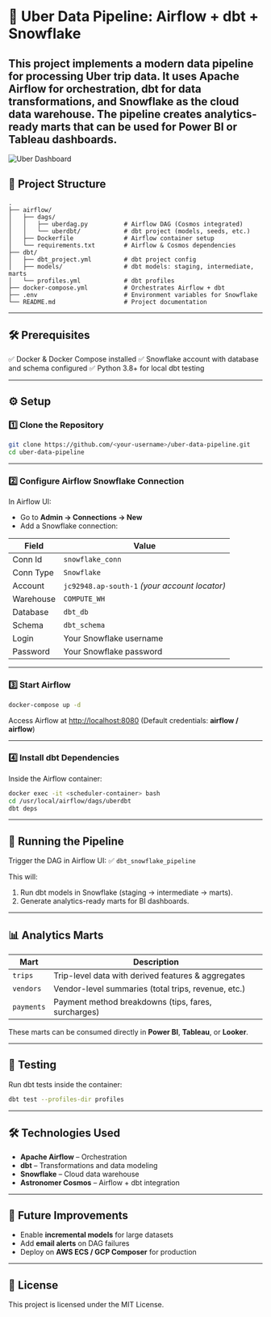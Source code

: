 # 🚀 Uber Data Pipeline: Airflow + dbt + Snowflake

This project implements a **modern data pipeline** for processing Uber trip data. It uses **Apache Airflow** for orchestration, **dbt** for data transformations, and **Snowflake** as the cloud data warehouse. The pipeline creates analytics-ready marts that can be used for Power BI or Tableau dashboards.
---
![Uber Dashboard](assests/dashboard.png)

## 📂 Project Structure

```text
.
├── airflow/
│   ├── dags/
│   │   ├── uberdag.py          # Airflow DAG (Cosmos integrated)
│   │   └── uberdbt/            # dbt project (models, seeds, etc.)
│   ├── Dockerfile              # Airflow container setup
│   └── requirements.txt        # Airflow & Cosmos dependencies
├── dbt/
│   ├── dbt_project.yml         # dbt project config
│   ├── models/                 # dbt models: staging, intermediate, marts
│   └── profiles.yml            # dbt profiles
├── docker-compose.yml          # Orchestrates Airflow + dbt
├── .env                        # Environment variables for Snowflake
└── README.md                   # Project documentation
```

---

## 🛠️ Prerequisites

✅ Docker & Docker Compose installed
✅ Snowflake account with database and schema configured
✅ Python 3.8+ for local dbt testing

---

## ⚙️ Setup

### 1️⃣ Clone the Repository

```bash
git clone https://github.com/<your-username>/uber-data-pipeline.git
cd uber-data-pipeline
```

---

### 2️⃣ Configure Airflow Snowflake Connection

In Airflow UI:

* Go to **Admin → Connections → New**
* Add a Snowflake connection:

| **Field** | **Value**                                     |
| --------- | --------------------------------------------- |
| Conn Id   | `snowflake_conn`                              |
| Conn Type | `Snowflake`                                   |
| Account   | `jc92948.ap-south-1` *(your account locator)* |
| Warehouse | `COMPUTE_WH`                                  |
| Database  | `dbt_db`                                      |
| Schema    | `dbt_schema`                                  |
| Login     | Your Snowflake username                       |
| Password  | Your Snowflake password                       |

---

### 3️⃣ Start Airflow

```bash
docker-compose up -d
```

Access Airflow at [http://localhost:8080](http://localhost:8080)
(Default credentials: **airflow / airflow**)

---

### 4️⃣ Install dbt Dependencies

Inside the Airflow container:

```bash
docker exec -it <scheduler-container> bash
cd /usr/local/airflow/dags/uberdbt
dbt deps
```

---

## 🚦 Running the Pipeline

Trigger the DAG in Airflow UI:
✅ `dbt_snowflake_pipeline`

This will:

1. Run dbt models in Snowflake (staging → intermediate → marts).
2. Generate analytics-ready marts for BI dashboards.

---

## 📊 Analytics Marts

| **Mart**   | **Description**                                     |
| ---------- | --------------------------------------------------- |
| `trips`    | Trip-level data with derived features & aggregates  |
| `vendors`  | Vendor-level summaries (total trips, revenue, etc.) |
| `payments` | Payment method breakdowns (tips, fares, surcharges) |

These marts can be consumed directly in **Power BI**, **Tableau**, or **Looker**.

---

## 🧪 Testing

Run dbt tests inside the container:

```bash
dbt test --profiles-dir profiles
```

---

## 🛠 Technologies Used

* **Apache Airflow** – Orchestration
* **dbt** – Transformations and data modeling
* **Snowflake** – Cloud data warehouse
* **Astronomer Cosmos** – Airflow + dbt integration

---

## 🚀 Future Improvements

* Enable **incremental models** for large datasets
* Add **email alerts** on DAG failures
* Deploy on **AWS ECS / GCP Composer** for production

---

## 📜 License

This project is licensed under the MIT License.
